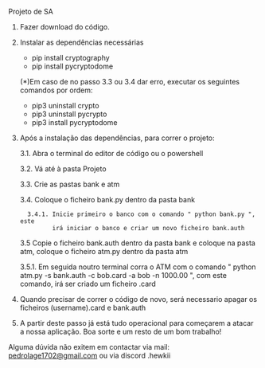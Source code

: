Projeto de SA

1. Fazer download do código.
   
2. Instalar as dependências necessárias
   - pip install cryptography
   - pip install pycryptodome
     
   (*)Em caso de no passo 3.3 ou 3.4 dar erro, executar os seguintes comandos por ordem:
   - pip3 uninstall crypto
   - pip3 uninstall pycrypto
   - pip3 install pycryptodome

3. Após a instalação das dependências, para correr o projeto:
   
   3.1. Abra o terminal do editor de código ou o powershell
     
   3.2. Vá até à pasta Projeto

   3.3. Crie as pastas bank e atm

   3.4. Coloque o ficheiro bank.py dentro da pasta bank
   
         3.4.1. Inicie primeiro o banco com o comando " python bank.py ", este
                irá iniciar o banco e criar um novo ficheiro bank.auth
   
   3.5 Copie o ficheiro bank.auth dentro da pasta bank e coloque na pasta atm,
       coloque o ficheiro atm.py dentro da pasta atm

      3.5.1. Em seguida noutro terminal corra o ATM com o comando
             " python atm.py -s bank.auth -c bob.card -a bob -n 1000.00 ",
             com este comando, irá ser criado um ficheiro <username>.card

5.  Quando precisar de correr o código de novo, será necessario apagar os ficheiros (username).card e bank.auth

6. A partir deste passo já está tudo operacional para começarem a
   atacar a nossa aplicação.
   Boa sorte e um resto de um bom trabalho!
   

Alguma dúvida não exitem em contactar via mail: pedrolage1702@gmail.com ou via discord .hewkii


     
     

